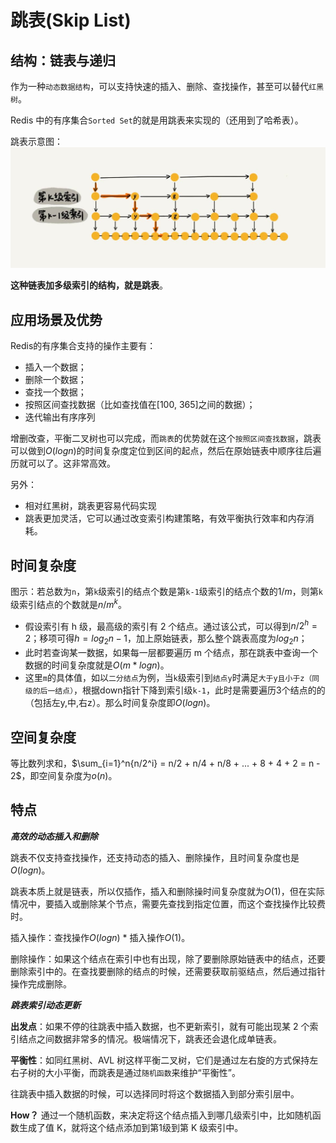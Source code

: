 # 跳表(Skip List)

## 结构：链表与递归

作为一种`动态数据结构`，可以支持快速的插入、删除、查找操作，甚至可以替代`红黑树`。

Redis 中的有序集合`Sorted Set`的就是用跳表来实现的（还用到了哈希表）。

跳表示意图：
![跳表示意图](../../.imgs/skip_list.jpg)

**这种链表加多级索引的结构，就是跳表**。

## 应用场景及优势

Redis的有序集合支持的操作主要有：

- 插入一个数据；
- 删除一个数据；
- 查找一个数据；
- 按照区间查找数据（比如查找值在[100, 365]之间的数据）；
- 迭代输出有序序列

增删改查，平衡二叉树也可以完成，而`跳表`的优势就在这个`按照区间查找数据`，跳表可以做到$O(logn)$的时间复杂度定位到区间的起点，然后在原始链表中顺序往后遍历就可以了。这非常高效。

另外：

- 相对红黑树，跳表更容易代码实现
- 跳表更加灵活，它可以通过改变索引构建策略，有效平衡执行效率和内存消耗。

## 时间复杂度

图示：若总数为`n`，第`k`级索引的结点个数是第`k-1`级索引的结点个数的$1/m$，则第`k`级索引结点的个数就是$n/m^k$。

- 假设索引有 h 级，最高级的索引有 2 个结点。通过该公式，可以得到$n/2^h=2$；移项可得$h=log_2{n-1}$，加上原始链表，那么整个跳表高度为$log_2{n}$；
- 此时若查询某一数据，如果每一层都要遍历 m 个结点，那在跳表中查询一个数据的时间复杂度就是$O(m*logn)$。
- 这里`m`的具体值，如以`二分结点`为例，当`k`级索引到`结点y`时满足`大于y且小于z（同级的后一结点）`，根据down指针下降到索引级`k-1`，此时是需要遍历3个结点的的（包括左y,中,右z）。那么时间复杂度即$O(logn)$。

## 空间复杂度

等比数列求和，$\sum_{i=1}^n{n/2^i} = n/2 + n/4 + n/8 + ... + 8 + 4 + 2 = n - 2$，即空间复杂度为$o(n)$。

## 特点

***高效的动态插入和删除***

跳表不仅支持查找操作，还支持动态的插入、删除操作，且时间复杂度也是$O(logn)$。

跳表本质上就是链表，所以仅插作，插入和删除操时间复杂度就为$O(1)$，但在实际情况中，要插入或删除某个节点，需要先查找到指定位置，而这个查找操作比较费时。

插入操作：查找操作$O(logn)$ * 插入操作$O(1)$。

删除操作：如果这个结点在索引中也有出现，除了要删除原始链表中的结点，还要删除索引中的。在查找要删除的结点的时候，还需要获取前驱结点，然后通过指针操作完成删除。

***跳表索引动态更新***

**出发点**：如果不停的往跳表中插入数据，也不更新索引，就有可能出现某 2 个索引结点之间数据非常多的情况。极端情况下，跳表还会退化成单链表。

**平衡性**：如同红黑树、AVL 树这样平衡二叉树，它们是通过左右旋的方式保持左右子树的大小平衡，而跳表是通过`随机函数`来维护“平衡性”。

往跳表中插入数据的时候，可以选择同时将这个数据插入到部分索引层中。

**How？** 通过一个随机函数，来决定将这个结点插入到哪几级索引中，比如随机函数生成了值 K，就将这个结点添加到第1级到第 K 级索引中。
